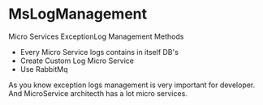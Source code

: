 # MsLogManagement
Micro Services ExceptionLog Management Methods

<ul>
<li>  Every Micro Service logs contains in itself DB's </li>
<li>  Create Custom Log Micro Service </li>
<li>  Use RabbitMq </li>
</ul>

<p>As you know exception logs management is very important for developer.  And MicroService architecth  has a lot micro services.  </p>
